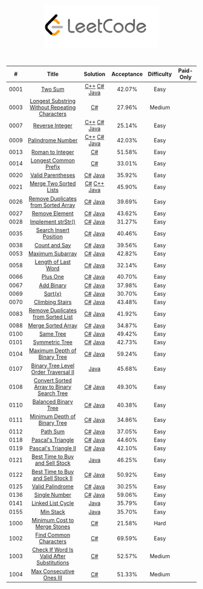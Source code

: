 <p align="center"><img width="300" src="https://raw.githubusercontent.com/ZhaoxiZhang/LeetCodeCrawler/master/pictures/site-logo.png"></p>

<p align="center">
    <img src="https://img.shields.io/badge/41/1004-Solved/Total-blue.svg" alt="">
    <img src="https://img.shields.io/badge/Easy-37-green.svg" alt="">
    <img src="https://img.shields.io/badge/Medium-3-orange.svg" alt="">
    <img src="https://img.shields.io/badge/Hard-1-red.svg" alt="">
</p>

| # | Title | Solution | Acceptance | Difficulty | Paid-Only
|:--:|:-----:|:---------:|:----:|:----:|:----:|
| 0001 | [Two Sum](./0001.two-sum/two-sum.md) | [C++](./0001.two-sum/two-sum.cpp) [C#](./0001.two-sum/two-sum.csharp) [Java](./0001.two-sum/two-sum.java)  | 42.07% | Easy |   |
| 0003 | [Longest Substring Without Repeating Characters](./0003.longest-substring-without-repeating-characters/longest-substring-without-repeating-characters.md) | [C#](./0003.longest-substring-without-repeating-characters/longest-substring-without-repeating-characters.csharp)  | 27.96% | Medium |   |
| 0007 | [Reverse Integer](./0007.reverse-integer/reverse-integer.md) | [C++](./0007.reverse-integer/reverse-integer.cpp) [C#](./0007.reverse-integer/reverse-integer.csharp) [Java](./0007.reverse-integer/reverse-integer.java)  | 25.14% | Easy |   |
| 0009 | [Palindrome Number](./0009.palindrome-number/palindrome-number.md) | [C++](./0009.palindrome-number/palindrome-number.cpp) [C#](./0009.palindrome-number/palindrome-number.csharp) [Java](./0009.palindrome-number/palindrome-number.java)  | 42.03% | Easy |   |
| 0013 | [Roman to Integer](./0013.roman-to-integer/roman-to-integer.md) | [C#](./0013.roman-to-integer/roman-to-integer.csharp)  | 51.58% | Easy |   |
| 0014 | [Longest Common Prefix](./0014.longest-common-prefix/longest-common-prefix.md) | [C#](./0014.longest-common-prefix/longest-common-prefix.csharp)  | 33.01% | Easy |   |
| 0020 | [Valid Parentheses](./0020.valid-parentheses/valid-parentheses.md) | [C#](./0020.valid-parentheses/valid-parentheses.csharp) [Java](./0020.valid-parentheses/valid-parentheses.java)  | 35.92% | Easy |   |
| 0021 | [Merge Two Sorted Lists](./0021.merge-two-sorted-lists/merge-two-sorted-lists.md) | [C#](./0021.merge-two-sorted-lists/merge-two-sorted-lists.csharp) [C++](./0021.merge-two-sorted-lists/merge-two-sorted-lists.cpp) [Java](./0021.merge-two-sorted-lists/merge-two-sorted-lists.java)  | 45.90% | Easy |   |
| 0026 | [Remove Duplicates from Sorted Array](./0026.remove-duplicates-from-sorted-array/remove-duplicates-from-sorted-array.md) | [C#](./0026.remove-duplicates-from-sorted-array/remove-duplicates-from-sorted-array.csharp) [Java](./0026.remove-duplicates-from-sorted-array/remove-duplicates-from-sorted-array.java)  | 39.69% | Easy |   |
| 0027 | [Remove Element](./0027.remove-element/remove-element.md) | [C#](./0027.remove-element/remove-element.csharp) [Java](./0027.remove-element/remove-element.java)  | 43.62% | Easy |   |
| 0028 | [Implement strStr()](./0028.implement-strstr/implement-strstr.md) | [C#](./0028.implement-strstr/implement-strstr.csharp) [Java](./0028.implement-strstr/implement-strstr.java)  | 31.27% | Easy |   |
| 0035 | [Search Insert Position](./0035.search-insert-position/search-insert-position.md) | [C#](./0035.search-insert-position/search-insert-position.csharp) [Java](./0035.search-insert-position/search-insert-position.java)  | 40.46% | Easy |   |
| 0038 | [Count and Say](./0038.count-and-say/count-and-say.md) | [C#](./0038.count-and-say/count-and-say.csharp) [Java](./0038.count-and-say/count-and-say.java)  | 39.56% | Easy |   |
| 0053 | [Maximum Subarray](./0053.maximum-subarray/maximum-subarray.md) | [C#](./0053.maximum-subarray/maximum-subarray.csharp) [Java](./0053.maximum-subarray/maximum-subarray.java)  | 42.82% | Easy |   |
| 0058 | [Length of Last Word](./0058.length-of-last-word/length-of-last-word.md) | [C#](./0058.length-of-last-word/length-of-last-word.csharp) [Java](./0058.length-of-last-word/length-of-last-word.java)  | 32.14% | Easy |   |
| 0066 | [Plus One](./0066.plus-one/plus-one.md) | [C#](./0066.plus-one/plus-one.csharp) [Java](./0066.plus-one/plus-one.java)  | 40.70% | Easy |   |
| 0067 | [Add Binary](./0067.add-binary/add-binary.md) | [C#](./0067.add-binary/add-binary.csharp) [Java](./0067.add-binary/add-binary.java)  | 37.98% | Easy |   |
| 0069 | [Sqrt(x)](./0069.sqrtx/sqrtx.md) | [C#](./0069.sqrtx/sqrtx.csharp) [Java](./0069.sqrtx/sqrtx.java)  | 30.70% | Easy |   |
| 0070 | [Climbing Stairs](./0070.climbing-stairs/climbing-stairs.md) | [C#](./0070.climbing-stairs/climbing-stairs.csharp) [Java](./0070.climbing-stairs/climbing-stairs.java)  | 43.48% | Easy |   |
| 0083 | [Remove Duplicates from Sorted List](./0083.remove-duplicates-from-sorted-list/remove-duplicates-from-sorted-list.md) | [C#](./0083.remove-duplicates-from-sorted-list/remove-duplicates-from-sorted-list.csharp) [Java](./0083.remove-duplicates-from-sorted-list/remove-duplicates-from-sorted-list.java)  | 41.92% | Easy |   |
| 0088 | [Merge Sorted Array](./0088.merge-sorted-array/merge-sorted-array.md) | [C#](./0088.merge-sorted-array/merge-sorted-array.csharp) [Java](./0088.merge-sorted-array/merge-sorted-array.java)  | 34.87% | Easy |   |
| 0100 | [Same Tree](./0100.same-tree/same-tree.md) | [C#](./0100.same-tree/same-tree.csharp) [Java](./0100.same-tree/same-tree.java)  | 49.42% | Easy |   |
| 0101 | [Symmetric Tree](./0101.symmetric-tree/symmetric-tree.md) | [C#](./0101.symmetric-tree/symmetric-tree.csharp) [Java](./0101.symmetric-tree/symmetric-tree.java)  | 42.73% | Easy |   |
| 0104 | [Maximum Depth of Binary Tree](./0104.maximum-depth-of-binary-tree/maximum-depth-of-binary-tree.md) | [C#](./0104.maximum-depth-of-binary-tree/maximum-depth-of-binary-tree.csharp) [Java](./0104.maximum-depth-of-binary-tree/maximum-depth-of-binary-tree.java)  | 59.24% | Easy |   |
| 0107 | [Binary Tree Level Order Traversal II](./0107.binary-tree-level-order-traversal-ii/binary-tree-level-order-traversal-ii.md) | [Java](./0107.binary-tree-level-order-traversal-ii/binary-tree-level-order-traversal-ii.java)  | 45.68% | Easy |   |
| 0108 | [Convert Sorted Array to Binary Search Tree](./0108.convert-sorted-array-to-binary-search-tree/convert-sorted-array-to-binary-search-tree.md) | [C#](./0108.convert-sorted-array-to-binary-search-tree/convert-sorted-array-to-binary-search-tree.csharp) [Java](./0108.convert-sorted-array-to-binary-search-tree/convert-sorted-array-to-binary-search-tree.java)  | 49.30% | Easy |   |
| 0110 | [Balanced Binary Tree](./0110.balanced-binary-tree/balanced-binary-tree.md) | [C#](./0110.balanced-binary-tree/balanced-binary-tree.csharp) [Java](./0110.balanced-binary-tree/balanced-binary-tree.java)  | 40.38% | Easy |   |
| 0111 | [Minimum Depth of Binary Tree](./0111.minimum-depth-of-binary-tree/minimum-depth-of-binary-tree.md) | [C#](./0111.minimum-depth-of-binary-tree/minimum-depth-of-binary-tree.csharp) [Java](./0111.minimum-depth-of-binary-tree/minimum-depth-of-binary-tree.java)  | 34.86% | Easy |   |
| 0112 | [Path Sum](./0112.path-sum/path-sum.md) | [C#](./0112.path-sum/path-sum.csharp) [Java](./0112.path-sum/path-sum.java)  | 37.05% | Easy |   |
| 0118 | [Pascal's Triangle](./0118.pascals-triangle/pascals-triangle.md) | [C#](./0118.pascals-triangle/pascals-triangle.csharp) [Java](./0118.pascals-triangle/pascals-triangle.java)  | 44.60% | Easy |   |
| 0119 | [Pascal's Triangle II](./0119.pascals-triangle-ii/pascals-triangle-ii.md) | [C#](./0119.pascals-triangle-ii/pascals-triangle-ii.csharp) [Java](./0119.pascals-triangle-ii/pascals-triangle-ii.java)  | 42.10% | Easy |   |
| 0121 | [Best Time to Buy and Sell Stock](./0121.best-time-to-buy-and-sell-stock/best-time-to-buy-and-sell-stock.md) | [Java](./0121.best-time-to-buy-and-sell-stock/best-time-to-buy-and-sell-stock.java)  | 46.25% | Easy |   |
| 0122 | [Best Time to Buy and Sell Stock II](./0122.best-time-to-buy-and-sell-stock-ii/best-time-to-buy-and-sell-stock-ii.md) | [C#](./0122.best-time-to-buy-and-sell-stock-ii/best-time-to-buy-and-sell-stock-ii.csharp) [Java](./0122.best-time-to-buy-and-sell-stock-ii/best-time-to-buy-and-sell-stock-ii.java)  | 50.92% | Easy |   |
| 0125 | [Valid Palindrome](./0125.valid-palindrome/valid-palindrome.md) | [C#](./0125.valid-palindrome/valid-palindrome.csharp) [Java](./0125.valid-palindrome/valid-palindrome.java)  | 30.25% | Easy |   |
| 0136 | [Single Number](./0136.single-number/single-number.md) | [C#](./0136.single-number/single-number.csharp) [Java](./0136.single-number/single-number.java)  | 59.06% | Easy |   |
| 0141 | [Linked List Cycle](./0141.linked-list-cycle/linked-list-cycle.md) | [Java](./0141.linked-list-cycle/linked-list-cycle.java)  | 35.79% | Easy |   |
| 0155 | [Min Stack](./0155.min-stack/min-stack.md) | [Java](./0155.min-stack/min-stack.java)  | 35.70% | Easy |   |
| 1000 | [Minimum Cost to Merge Stones](./1000.minimum-cost-to-merge-stones/minimum-cost-to-merge-stones.md) | [C#](./1000.minimum-cost-to-merge-stones/minimum-cost-to-merge-stones.csharp)  | 21.58% | Hard |   |
| 1002 | [Find Common Characters](./1002.find-common-characters/find-common-characters.md) | [C#](./1002.find-common-characters/find-common-characters.csharp)  | 69.59% | Easy |   |
| 1003 | [Check If Word Is Valid After Substitutions](./1003.check-if-word-is-valid-after-substitutions/check-if-word-is-valid-after-substitutions.md) | [C#](./1003.check-if-word-is-valid-after-substitutions/check-if-word-is-valid-after-substitutions.csharp)  | 52.57% | Medium |   |
| 1004 | [Max Consecutive Ones III](./1004.max-consecutive-ones-iii/max-consecutive-ones-iii.md) | [C#](./1004.max-consecutive-ones-iii/max-consecutive-ones-iii.csharp)  | 51.33% | Medium |   |
